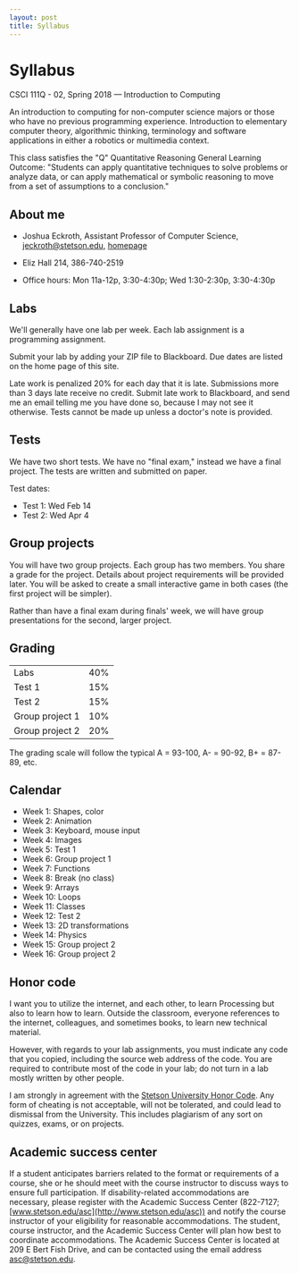 ```yaml
---
layout: post
title: Syllabus
---
```


# Syllabus

CSCI 111Q - 02, Spring 2018 &mdash; Introduction to Computing

An introduction to computing for non-computer science majors or those who have no previous programming experience. Introduction to elementary computer theory, algorithmic thinking, terminology and software applications in either a robotics or multimedia context.

This class satisfies the "Q" Quantitative Reasoning General Learning Outcome: "Students can apply quantitative techniques to solve problems or analyze data, or can apply mathematical or symbolic reasoning to move from a set of assumptions to a conclusion."
  
## About me

- Joshua Eckroth, Assistant Professor of Computer Science, [jeckroth@stetson.edu](mailto:jeckroth@stetson.edu), [homepage](http://www2.stetson.edu/~jeckroth/)

- Eliz Hall 214, 386-740-2519

- Office hours: Mon 11a-12p, 3:30-4:30p; Wed 1:30-2:30p, 3:30-4:30p

## Labs

We'll generally have one lab per week. Each lab assignment is a programming assignment.

Submit your lab by adding your ZIP file to Blackboard. Due dates are listed on the home page of this site.

Late work is penalized 20% for each day that it is late. Submissions more than 3 days late receive no credit. Submit late work to Blackboard, and send me an email telling me you have done so, because I may not see it otherwise. Tests cannot be made up unless a doctor's note is provided.

## Tests

We have two short tests. We have no "final exam," instead we have a final project. The tests are written and submitted on paper.

Test dates:

- Test 1: Wed Feb 14
- Test 2: Wed Apr 4

## Group projects

You will have two group projects. Each group has two members. You
share a grade for the project. Details about project requirements will
be provided later. You will be asked to create a small interactive
game in both cases (the first project will be simpler).

Rather than have a final exam during finals' week, we will have group
presentations for the second, larger project.

## Grading

<table>
<tr><td>Labs</td><td>40%</td></tr>
<tr><td>Test 1</td><td>15%</td></tr>
<tr><td>Test 2</td><td>15%</td></tr>
<tr><td>Group project 1</td><td>10%</td></tr>
<tr><td>Group project 2</td><td>20%</td></tr>
</table>

The grading scale will follow the typical A = 93-100, A- = 90-92, B+ = 87-89, etc.

## Calendar

- Week 1: Shapes, color
- Week 2: Animation
- Week 3: Keyboard, mouse input
- Week 4: Images
- Week 5: Test 1
- Week 6: Group project 1
- Week 7: Functions
- Week 8: Break (no class)
- Week 9: Arrays
- Week 10: Loops
- Week 11: Classes
- Week 12: Test 2
- Week 13: 2D transformations
- Week 14: Physics
- Week 15: Group project 2
- Week 16: Group project 2

## Honor code

I want you to utilize the internet, and each other, to learn
Processing but also to learn how to learn. Outside the classroom,
everyone references to the internet, colleagues, and sometimes books,
to learn new technical material.

However, with regards to your lab assignments, you must indicate any
code that you copied, including the source web address of the
code. You are required to contribute most of the code in your lab; do
not turn in a lab mostly written by other people.

I am strongly in agreement with the
[Stetson University Honor Code](http://www.stetson.edu/other/honor-system/). Any
form of cheating is not acceptable, will not be tolerated, and could
lead to dismissal from the University. This includes plagiarism of any
sort on quizzes, exams, or on projects.

## Academic success center

If a student anticipates barriers related to the format or
requirements of a course, she or he should meet with the course
instructor to discuss ways to ensure full participation. If
disability-related accommodations are necessary, please register with
the Academic Success Center (822-7127;
[www.stetson.edu/asc](http://www.stetson.edu/asc)) and notify the
course instructor of your eligibility for reasonable
accommodations. The student, course instructor, and the Academic
Success Center will plan how best to coordinate accommodations. The
Academic Success Center is located at 209 E Bert Fish Drive, and can
be contacted using the email address
[asc@stetson.edu](mailto:asc@stetson.edu).

